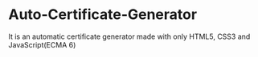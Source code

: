 # Auto-Certificate-Generator
It is an automatic certificate generator made with only HTML5, CSS3 and JavaScript(ECMA 6)
